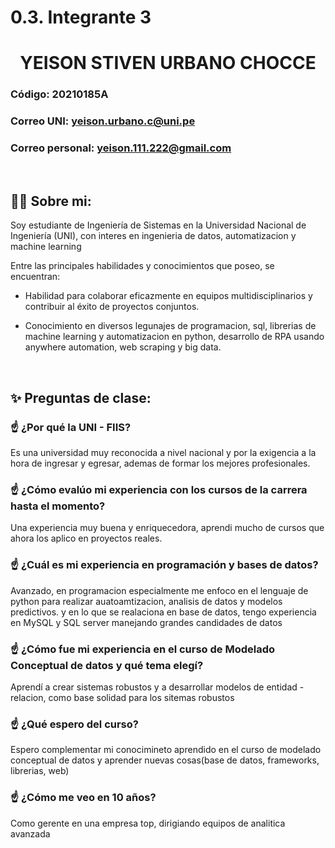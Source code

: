 # 0.3. Integrante 3


  <h1 align="center">YEISON STIVEN URBANO CHOCCE</h1>


### Código: 20210185A

### Correo UNI: yeison.urbano.c@uni.pe
### Correo personal: yeison.111.222@gmail.com


<br>

## 🧑‍💻 Sobre mi:

Soy estudiante de Ingeniería de Sistemas en la Universidad Nacional de Ingeniería (UNI), con interes en ingenieria de datos, automatizacion y machine learning

Entre las principales habilidades y conocimientos que poseo, se encuentran:

* Habilidad para colaborar eficazmente en equipos multidisciplinarios y contribuir al éxito de proyectos conjuntos.

* Conocimiento en diversos legunajes de programacion, sql, librerias de machine learning y automatizacion en python, desarrollo de RPA usando anywhere automation, web scraping y big data.
  
<br>

## ✨ Preguntas de clase:

### ☝️ ¿Por qué la UNI - FIIS?
Es una universidad muy reconocida a nivel nacional y por la exigencia a la hora de ingresar y egresar, ademas de formar los mejores profesionales.
### ☝️ ¿Cómo evalúo mi experiencia con los cursos de la carrera hasta el momento?
Una experiencia muy buena y enriquecedora, aprendi mucho de cursos que ahora los aplico en proyectos reales.
### ☝️ ¿Cuál es mi experiencia en programación y bases de datos?
Avanzado, en programacion especialmente me enfoco en el lenguaje de python para realizar auatoamtizacion, analisis de datos y modelos predictivos. y en lo que se realaciona en base de datos, tengo experiencia en MySQL y SQL server manejando grandes candidades de datos
### ☝️ ¿Cómo fue mi experiencia en el curso de Modelado Conceptual de datos y qué tema elegí?
Aprendí a crear sistemas robustos y a desarrollar modelos de entidad - relacion, como base solidad para los sitemas robustos

### ☝️ ¿Qué espero del curso?
Espero complementar mi conocimineto aprendido en el curso de modelado conceptual de datos y aprender nuevas cosas(base de datos, frameworks, librerias, web)

### ☝️ ¿Cómo me veo en 10 años?
Como gerente en una empresa top, dirigiando equipos de analitica avanzada